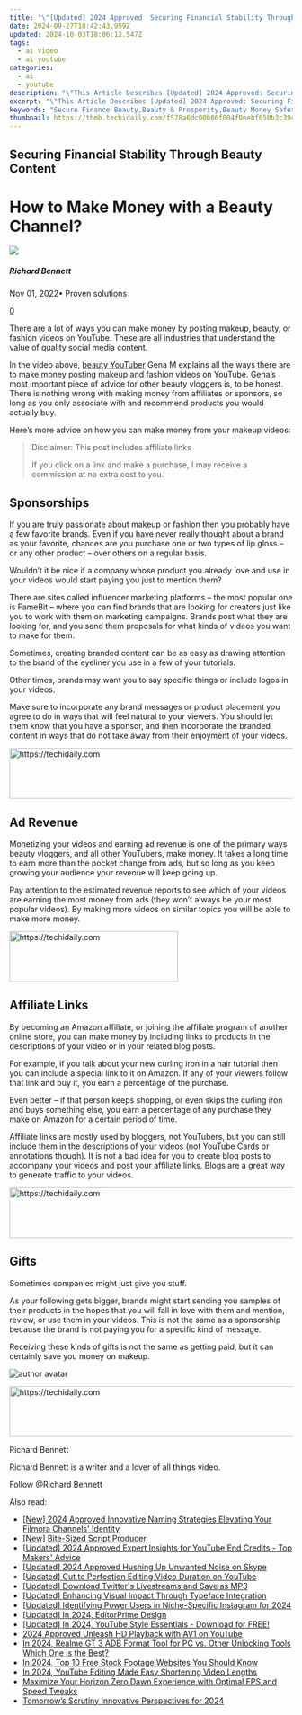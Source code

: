 ```yaml
---
title: "\"[Updated] 2024 Approved  Securing Financial Stability Through Beauty Content\""
date: 2024-09-27T18:42:43.959Z
updated: 2024-10-03T18:06:12.547Z
tags:
  - ai video
  - ai youtube
categories:
  - ai
  - youtube
description: "\"This Article Describes [Updated] 2024 Approved: Securing Financial Stability Through Beauty Content\""
excerpt: "\"This Article Describes [Updated] 2024 Approved: Securing Financial Stability Through Beauty Content\""
keywords: "Secure Finance Beauty,Beauty & Prosperity,Beauty Money Safety,Financial Glamour,Stable Beauty Income,Wealth via Beauty,Profit in Beauty World"
thumbnail: https://thmb.techidaily.com/f578a6dc00b86f004f0eebf050b3c39c1e5f0c46ca38580b5c0bd47ee47b9b9c.jpg
---
```


## Securing Financial Stability Through Beauty Content

# How to Make Money with a Beauty Channel?

![](https://images.wondershare.com/filmora/article-images/richard-bennett.jpg)

##### Richard Bennett

 Nov 01, 2022• Proven solutions

[0](#commentsBoxSeoTemplate)

There are a lot of ways you can make money by posting makeup, beauty, or fashion videos on YouTube. These are all industries that understand the value of quality social media content.

 In the video above, [beauty YouTuber](https://tools.techidaily.com/wondershare/filmora/download/) Gena M explains all the ways there are to make money posting makeup and fashion videos on YouTube. Gena’s most important piece of advice for other beauty vloggers is, to be honest. There is nothing wrong with making money from affiliates or sponsors, so long as you only associate with and recommend products you would actually buy.

Here’s more advice on how you can make money from your makeup videos:

>  Disclaimer: This post includes affiliate links
>
>  If you click on a link and make a purchase, I may receive a commission at no extra cost to you.
>

## Sponsorships

If you are truly passionate about makeup or fashion then you probably have a few favorite brands. Even if you have never really thought about a brand as your favorite, chances are you purchase one or two types of lip gloss – or any other product – over others on a regular basis.

Wouldn’t it be nice if a company whose product you already love and use in your videos would start paying you just to mention them?

There are sites called influencer marketing platforms – the most popular one is FameBit – where you can find brands that are looking for creators just like you to work with them on marketing campaigns. Brands post what they are looking for, and you send them proposals for what kinds of videos you want to make for them.

Sometimes, creating branded content can be as easy as drawing attention to the brand of the eyeliner you use in a few of your tutorials.

Other times, brands may want you to say specific things or include logos in your videos.

Make sure to incorporate any brand messages or product placement you agree to do in ways that will feel natural to your viewers. You should let them know that you have a sponsor, and then incorporate the branded content in ways that do not take away from their enjoyment of your videos.

<!-- affiliate ads begin -->
<a href="https://appsumo.8odi.net/c/5597632/2100542/7443" target="_top" id="2100542">
  <img src="//a.impactradius-go.com/display-ad/7443-2100542" border="0" alt="https://techidaily.com" width="728" height="90"/>
</a>
<img height="0" width="0" src="https://appsumo.8odi.net/i/5597632/2100542/7443" style="position:absolute;visibility:hidden;" border="0" />
<!-- affiliate ads end -->

## Ad Revenue

Monetizing your videos and earning ad revenue is one of the primary ways beauty vloggers, and all other YouTubers, make money. It takes a long time to earn more than the pocket change from ads, but so long as you keep growing your audience your revenue will keep going up.

Pay attention to the estimated revenue reports to see which of your videos are earning the most money from ads (they won’t always be your most popular videos). By making more videos on similar topics you will be able to make more money.

<!-- affiliate ads begin -->
<a href="https://aligracehair.sjv.io/c/5597632/2027162/19272" target="_top" id="2027162">
  <img src="//a.impactradius-go.com/display-ad/19272-2027162" border="0" alt="https://techidaily.com" width="300" height="90"/>
</a>
<img height="0" width="0" src="https://aligracehair.sjv.io/i/5597632/2027162/19272" style="position:absolute;visibility:hidden;" border="0" />
<!-- affiliate ads end -->

## Affiliate Links

By becoming an Amazon affiliate, or joining the affiliate program of another online store, you can make money by including links to products in the descriptions of your video or in your related blog posts.

For example, if you talk about your new curling iron in a hair tutorial then you can include a special link to it on Amazon. If any of your viewers follow that link and buy it, you earn a percentage of the purchase.

Even better – if that person keeps shopping, or even skips the curling iron and buys something else, you earn a percentage of any purchase they make on Amazon for a certain period of time.

Affiliate links are mostly used by bloggers, not YouTubers, but you can still include them in the descriptions of your videos (not YouTube Cards or annotations though). It is not a bad idea for you to create blog posts to accompany your videos and post your affiliate links. Blogs are a great way to generate traffic to your videos.

<!-- affiliate ads begin -->
<a href="https://unicoeye.pxf.io/c/5597632/2134247/18498" target="_top" id="2134247">
  <img src="//a.impactradius-go.com/display-ad/18498-2134247" border="0" alt="https://techidaily.com" width="728" height="90"/>
</a>
<img height="0" width="0" src="https://unicoeye.pxf.io/i/5597632/2134247/18498" style="position:absolute;visibility:hidden;" border="0" />
<!-- affiliate ads end -->

## Gifts

Sometimes companies might just give you stuff.

As your following gets bigger, brands might start sending you samples of their products in the hopes that you will fall in love with them and mention, review, or use them in your videos. This is not the same as a sponsorship because the brand is not paying you for a specific kind of message.

Receiving these kinds of gifts is not the same as getting paid, but it can certainly save you money on makeup.

![author avatar](https://images.wondershare.com/filmora/article-images/richard-bennett.jpg)

<!-- affiliate ads begin -->
<a href="https://ephamedtechinc.pxf.io/c/5597632/2136619/26400" target="_top" id="2136619">
  <img src="//a.impactradius-go.com/display-ad/26400-2136619" border="0" alt="https://techidaily.com" width="728" height="90"/>
</a>
<img height="0" width="0" src="https://ephamedtechinc.pxf.io/i/5597632/2136619/26400" style="position:absolute;visibility:hidden;" border="0" />
<!-- affiliate ads end -->

Richard Bennett

Richard Bennett is a writer and a lover of all things video.

Follow @Richard Bennett

<ins class="adsbygoogle"
     style="display:block"
     data-ad-format="autorelaxed"
     data-ad-client="ca-pub-7571918770474297"
     data-ad-slot="1223367746"></ins>

<ins class="adsbygoogle"
     style="display:block"
     data-ad-client="ca-pub-7571918770474297"
     data-ad-slot="8358498916"
     data-ad-format="auto"
     data-full-width-responsive="true"></ins>

<span class="atpl-alsoreadstyle">Also read:</span>
<div><ul>
<li><a href="https://youtube-zero.techidaily.com/024-approved-innovative-naming-strategies-elevating-your-filmora-channels-identity/"><u>[New] 2024 Approved Innovative Naming Strategies Elevating Your Filmora Channels' Identity</u></a></li>
<li><a href="https://youtube-zero.techidaily.com/ite-sized-script-producer/"><u>[New] Bite-Sized Script Producer</u></a></li>
<li><a href="https://youtube-zero.techidaily.com/ed-2024-approved-expert-insights-for-youtube-end-credits-top-makers-advice/"><u>[Updated] 2024 Approved Expert Insights for YouTube End Credits - Top Makers' Advice</u></a></li>
<li><a href="https://screen-activity-recording.techidaily.com/updated-2024-approved-hushing-up-unwanted-noise-on-skype/"><u>[Updated] 2024 Approved Hushing Up Unwanted Noise on Skype</u></a></li>
<li><a href="https://youtube-zero.techidaily.com/ed-cut-to-perfection-editing-video-duration-on-youtube/"><u>[Updated] Cut to Perfection Editing Video Duration on YouTube</u></a></li>
<li><a href="https://fox-cloud.techidaily.com/updated-download-twitters-livestreams-and-save-as-mp3/"><u>[Updated] Download Twitter's Livestreams and Save as MP3</u></a></li>
<li><a href="https://article-files.techidaily.com/updated-enhancing-visual-impact-through-typeface-integration/"><u>[Updated] Enhancing Visual Impact Through Typeface Integration</u></a></li>
<li><a href="https://instagram-clips.techidaily.com/updated-identifying-power-users-in-niche-specific-instagram-for-2024/"><u>[Updated] Identifying Power Users in Niche-Specific Instagram for 2024</u></a></li>
<li><a href="https://youtube-zero.techidaily.com/ed-in-2024-editorprime-design/"><u>[Updated] In 2024, EditorPrime Design</u></a></li>
<li><a href="https://youtube-lab.techidaily.com/00434455-updated-in-2024-youtube-style-essentials-download-for-free/"><u>[Updated] In 2024, YouTube Style Essentials - Download for FREE!</u></a></li>
<li><a href="https://youtube-zero.techidaily.com/approved-unleash-hd-playback-with-av1-on-youtube/"><u>2024 Approved Unleash HD Playback with AV1 on YouTube</u></a></li>
<li><a href="https://android-frp.techidaily.com/in-2024-realme-gt-3-adb-format-tool-for-pc-vs-other-unlocking-tools-which-one-is-the-best-by-drfone-android/"><u>In 2024, Realme GT 3 ADB Format Tool for PC vs. Other Unlocking Tools Which One is the Best?</u></a></li>
<li><a href="https://youtube-stream.techidaily.com/in-2024-top-10-free-stock-footage-websites-you-should-know/"><u>In 2024, Top 10 Free Stock Footage Websites You Should Know</u></a></li>
<li><a href="https://youtube-zero.techidaily.com/24-youtube-editing-made-easy-shortening-video-lengths/"><u>In 2024, YouTube Editing Made Easy Shortening Video Lengths</u></a></li>
<li><a href="https://win-able.techidaily.com/maximize-your-horizon-zero-dawn-experience-with-optimal-fps-and-speed-tweaks/"><u>Maximize Your Horizon Zero Dawn Experience with Optimal FPS and Speed Tweaks</u></a></li>
<li><a href="https://fox-friendly.techidaily.com/tomorrows-scrutiny-innovative-perspectives-for-2024/"><u>Tomorrow’s Scrutiny Innovative Perspectives for 2024</u></a></li>
</ul></div>

